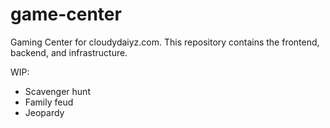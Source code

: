 # game-center
Gaming Center for cloudydaiyz.com. This repository contains the frontend, backend, and infrastructure.

WIP:
- Scavenger hunt
- Family feud
- Jeopardy